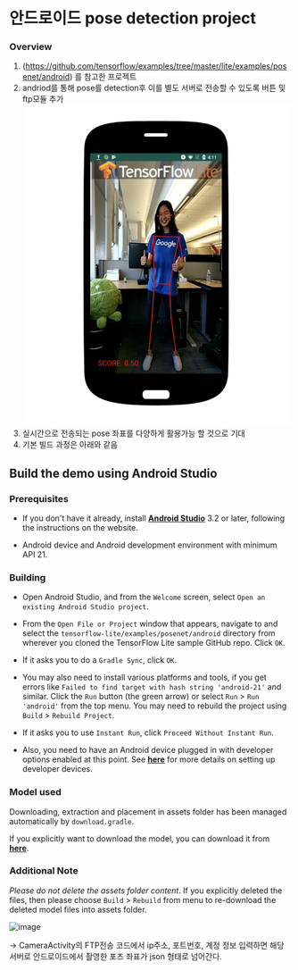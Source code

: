 # 안드로이드 pose detection project
### Overview
1) (https://github.com/tensorflow/examples/tree/master/lite/examples/posenet/android) 를 참고한 프로젝트
2) andriod를 통해 pose를 detection후 이를 별도 서버로 전송할 수 있도록 버튼 및 ftp모듈 추가
![Demo Image](posenetimage.png)
3) 실시간으로 전송되는 pose 좌표를 다양하게 활용가능 할 것으로 기대
4) 기본 빌드 과정은 아래와 같음

## Build the demo using Android Studio

### Prerequisites

* If you don't have it already, install **[Android Studio](
 https://developer.android.com/studio/index.html)** 3.2 or
 later, following the instructions on the website.

* Android device and Android development environment with minimum API 21.

### Building
* Open Android Studio, and from the `Welcome` screen, select
`Open an existing Android Studio project`.

* From the `Open File or Project` window that appears, navigate to and select
 the `tensorflow-lite/examples/posenet/android` directory from wherever you
 cloned the TensorFlow Lite sample GitHub repo. Click `OK`.

* If it asks you to do a `Gradle Sync`, click `OK`.

* You may also need to install various platforms and tools, if you get errors
 like `Failed to find target with hash string 'android-21'` and similar. Click
 the `Run` button (the green arrow) or select `Run` > `Run 'android'` from the
 top menu. You may need to rebuild the project using `Build` > `Rebuild Project`.

* If it asks you to use `Instant Run`, click `Proceed Without Instant Run`.

* Also, you need to have an Android device plugged in with developer options
 enabled at this point. See **[here](
 https://developer.android.com/studio/run/device)** for more details
 on setting up developer devices.


### Model used
Downloading, extraction and placement in assets folder has been managed
 automatically by `download.gradle`.

If you explicitly want to download the model, you can download it from
 **[here](
 https://storage.googleapis.com/download.tensorflow.org/models/tflite/posenet_mobilenet_v1_100_257x257_multi_kpt_stripped.tflite)**.

### Additional Note
_Please do not delete the assets folder content_. If you explicitly deleted the
 files, then please choose `Build` > `Rebuild` from menu to re-download the
 deleted model files into assets folder.
 
 ![image](https://user-images.githubusercontent.com/41561652/90605876-ed45a880-e239-11ea-9716-0e902fe48cf7.png)

-> CameraActivity의 FTP전송 코드에서 ip주소, 포트번호, 계정 정보 입력하면 해당 서버로 안드로이드에서 촬영한 포즈 좌표가 json 형태로 넘어간다.
 

